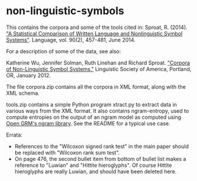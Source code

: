 # non-linguistic-symbols
This contains the corpora and some of the tools cited in:
Sproat, R. (2014). <a href="http://www.linguisticsociety.org/files/archived-documents/Sproat_Lg_90_2.pdf">"A Statistical Comparison of Written Language and Nonlinguistic Symbol Systems"</a>. Language, vol. 90(2), 457-481, June 2014.

For a description of some of the data, see also:

Katherine Wu, Jennifer Solman, Ruth Linehan and Richard Sproat. <a href="http://elanguage.net/journals/lsameeting/article/view/2845/pdf">"Corpora of Non-Linguistic Symbol Systems."</a> Linguistic Society of America, Portland, OR, January 2012.

The file corpora.zip contains all the corpora in XML format, along with the XML schema.

tools.zip contains a simple Python program xtract.py to extract data in various ways from the XML format. It also contains ngram-entropy, used to compute entropies on the output of an ngram model as computed using <a href="http://opengrm.org/">Open GRM's ngram library</a>. See the README for a typical use case.

Errata:

<ul>
<li>
References to the "Wilcoxon signed rank test" in the main paper should be replaced with "Wilcoxon rank sum test".
<li>
On page 476, the second bullet item from bottom of bullet list makes a reference to "Luwian" and "Hittite hieroglyphs". Of course Hittite hieroglyphs are really Luwian, and should have been deleted here.
</ul>

